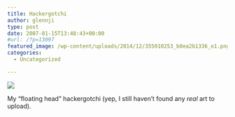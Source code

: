 ```yaml
---
title: Hackergotchi
author: glennji
type: post
date: 2007-01-15T13:48:43+00:00
#url: /?p=13097
featured_image: /wp-content/uploads/2014/12/355010253_b8ea2b1336_o1.png
categories:
  - Uncategorized

---
```

![][1]
  
My &#8220;floating head&#8221; hackergotchi (yep, I still haven&#8217;t found any _real_ art to upload).

 [1]: /wp-content/uploads/2014/12/355010253_b8ea2b1336_o1.png
